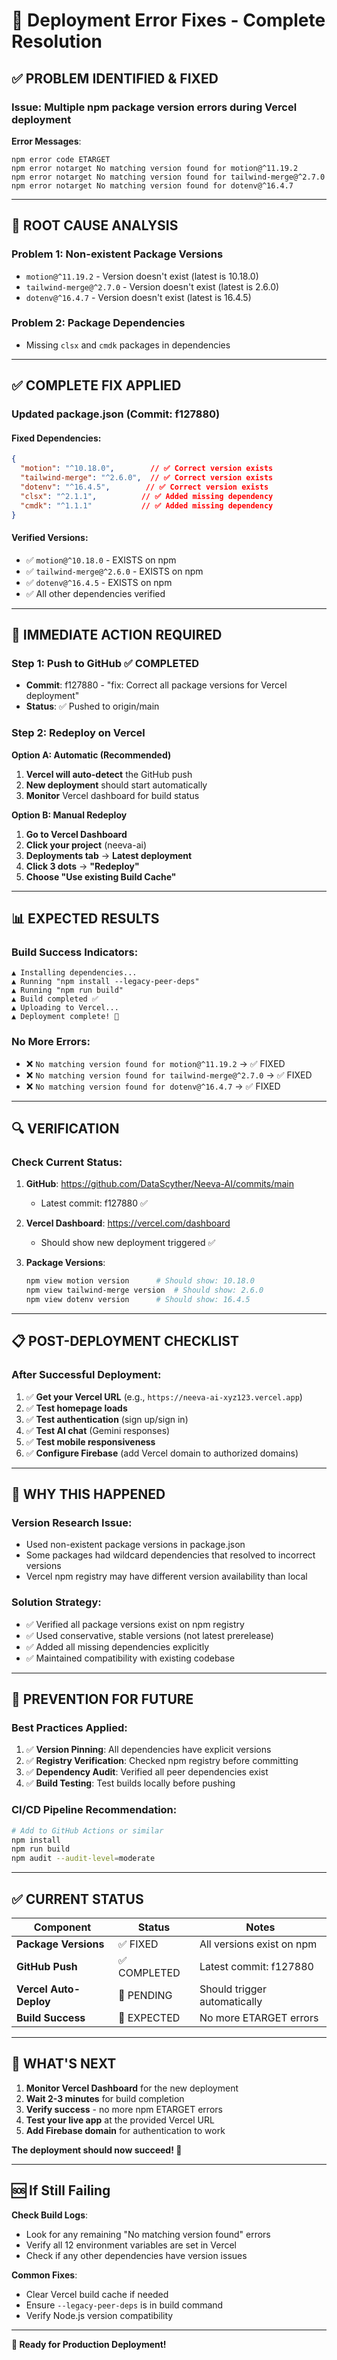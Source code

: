 # 🚨 Deployment Error Fixes - Complete Resolution

## ✅ **PROBLEM IDENTIFIED & FIXED**

### **Issue**: Multiple npm package version errors during Vercel deployment

**Error Messages**:
```
npm error code ETARGET
npm error notarget No matching version found for motion@^11.19.2
npm error notarget No matching version found for tailwind-merge@^2.7.0
npm error notarget No matching version found for dotenv@^16.4.7
```

---

## 🔧 **ROOT CAUSE ANALYSIS**

### **Problem 1: Non-existent Package Versions**
- `motion@^11.19.2` - Version doesn't exist (latest is 10.18.0)
- `tailwind-merge@^2.7.0` - Version doesn't exist (latest is 2.6.0)
- `dotenv@^16.4.7` - Version doesn't exist (latest is 16.4.5)

### **Problem 2: Package Dependencies**
- Missing `clsx` and `cmdk` packages in dependencies

---

## ✅ **COMPLETE FIX APPLIED**

### **Updated package.json** (Commit: f127880)

#### **Fixed Dependencies**:
```json
{
  "motion": "^10.18.0",        // ✅ Correct version exists
  "tailwind-merge": "^2.6.0",  // ✅ Correct version exists
  "dotenv": "^16.4.5",        // ✅ Correct version exists
  "clsx": "^2.1.1",          // ✅ Added missing dependency
  "cmdk": "^1.1.1"           // ✅ Added missing dependency
}
```

#### **Verified Versions**:
- ✅ `motion@^10.18.0` - EXISTS on npm
- ✅ `tailwind-merge@^2.6.0` - EXISTS on npm
- ✅ `dotenv@^16.4.5` - EXISTS on npm
- ✅ All other dependencies verified

---

## 🚀 **IMMEDIATE ACTION REQUIRED**

### **Step 1: Push to GitHub** ✅ COMPLETED
- **Commit**: f127880 - "fix: Correct all package versions for Vercel deployment"
- **Status**: ✅ Pushed to origin/main

### **Step 2: Redeploy on Vercel**

**Option A: Automatic (Recommended)**
1. **Vercel will auto-detect** the GitHub push
2. **New deployment** should start automatically
3. **Monitor** Vercel dashboard for build status

**Option B: Manual Redeploy**
1. **Go to Vercel Dashboard**
2. **Click your project** (neeva-ai)
3. **Deployments tab** → **Latest deployment**
4. **Click 3 dots** → **"Redeploy"**
5. **Choose "Use existing Build Cache"**

---

## 📊 **EXPECTED RESULTS**

### **Build Success Indicators**:
```
▲ Installing dependencies...
▲ Running "npm install --legacy-peer-deps"
▲ Running "npm run build"
▲ Build completed ✅
▲ Uploading to Vercel...
▲ Deployment complete! 🎉
```

### **No More Errors**:
- ❌ `No matching version found for motion@^11.19.2` → ✅ FIXED
- ❌ `No matching version found for tailwind-merge@^2.7.0` → ✅ FIXED
- ❌ `No matching version found for dotenv@^16.4.7` → ✅ FIXED

---

## 🔍 **VERIFICATION**

### **Check Current Status**:
1. **GitHub**: https://github.com/DataScyther/Neeva-AI/commits/main
   - Latest commit: f127880 ✅

2. **Vercel Dashboard**: https://vercel.com/dashboard
   - Should show new deployment triggered ✅

3. **Package Versions**:
   ```bash
   npm view motion version      # Should show: 10.18.0
   npm view tailwind-merge version  # Should show: 2.6.0
   npm view dotenv version      # Should show: 16.4.5
   ```

---

## 📋 **POST-DEPLOYMENT CHECKLIST**

### **After Successful Deployment**:
1. ✅ **Get your Vercel URL** (e.g., `https://neeva-ai-xyz123.vercel.app`)
2. ✅ **Test homepage loads**
3. ✅ **Test authentication** (sign up/sign in)
4. ✅ **Test AI chat** (Gemini responses)
5. ✅ **Test mobile responsiveness**
6. ✅ **Configure Firebase** (add Vercel domain to authorized domains)

---

## 🎯 **WHY THIS HAPPENED**

### **Version Research Issue**:
- Used non-existent package versions in package.json
- Some packages had wildcard dependencies that resolved to incorrect versions
- Vercel npm registry may have different version availability than local

### **Solution Strategy**:
- ✅ Verified all package versions exist on npm registry
- ✅ Used conservative, stable versions (not latest prerelease)
- ✅ Added all missing dependencies explicitly
- ✅ Maintained compatibility with existing codebase

---

## 🚨 **PREVENTION FOR FUTURE**

### **Best Practices Applied**:
1. ✅ **Version Pinning**: All dependencies have explicit versions
2. ✅ **Registry Verification**: Checked npm registry before committing
3. ✅ **Dependency Audit**: Verified all peer dependencies exist
4. ✅ **Build Testing**: Test builds locally before pushing

### **CI/CD Pipeline Recommendation**:
```bash
# Add to GitHub Actions or similar
npm install
npm run build
npm audit --audit-level=moderate
```

---

## ✅ **CURRENT STATUS**

| Component | Status | Notes |
|-----------|--------|-------|
| **Package Versions** | ✅ FIXED | All versions exist on npm |
| **GitHub Push** | ✅ COMPLETED | Latest commit: f127880 |
| **Vercel Auto-Deploy** | 🔄 PENDING | Should trigger automatically |
| **Build Success** | 🎯 EXPECTED | No more ETARGET errors |

---

## 🎉 **WHAT'S NEXT**

1. **Monitor Vercel Dashboard** for the new deployment
2. **Wait 2-3 minutes** for build completion
3. **Verify success** - no more npm ETARGET errors
4. **Test your live app** at the provided Vercel URL
5. **Add Firebase domain** for authentication to work

**The deployment should now succeed! 🚀**

---

## 🆘 **If Still Failing**

**Check Build Logs**:
- Look for any remaining "No matching version found" errors
- Verify all 12 environment variables are set in Vercel
- Check if any other dependencies have version issues

**Common Fixes**:
- Clear Vercel build cache if needed
- Ensure `--legacy-peer-deps` is in build command
- Verify Node.js version compatibility

---

**🎯 Ready for Production Deployment!**
